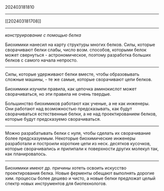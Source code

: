 202403181810
***
[[202403181708]]
***
*конструирование с помощью белка*

Биохимики нанесил на карту структуры многих белков.
Силы, которые сворачивают белки слабы, 
число возм. способов, 
которыми белок может свернуться - астрономическое, 
поэтому разработка больших белков с самого начала непросто.

***

Силы, которые удерживают белки вместе, чтобы образовывать сложные машины, - те же самые, 
которые сворачивают цепи белков.

Биохимики изучили правила, 
как цепочка аминокислот может сворачиваться, 
но эти правила не очень твердые.

Большинство биохимиков работают как ученые, а не как инженеры.
Они работают над возможностью предсказывать, 
как будут сворачиваться естественные белки, 
а не над проектированием белков, 
которые будут предсказуемо сворачиваться.

***

Можно разрабатывать белки с нуля, 
чтобы сделать их сворачивание более предсказуемым.
Некоторые биохимические инженеры разработали и построили короткие цепи из неск. десятков кусочков, 
которые сворачивались и прилипали к поверхности других молекул так, как планировалось.

***

Биохимики имеют др. причины хотеть освоить искусство проектирования белка. 
Новые ферменты обещают выполнять дорогие хим. процессы более дешево и чисто, 
а новые белки предложат целый спектр новых инструментов для биотехнологов.